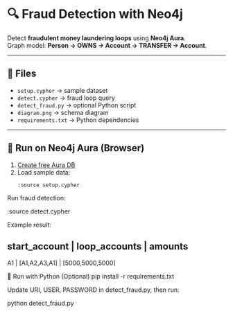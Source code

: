 # 🔍 Fraud Detection with Neo4j

Detect **fraudulent money laundering loops** using **Neo4j Aura**.  
Graph model: **Person → OWNS → Account → TRANSFER → Account**.

---

## 📂 Files
- `setup.cypher` → sample dataset  
- `detect.cypher` → fraud loop query  
- `detect_fraud.py` → optional Python script  
- `diagram.png` → schema diagram  
- `requirements.txt` → Python dependencies  

---

## 🚀 Run on Neo4j Aura (Browser)

1. [Create free Aura DB](https://neo4j.com/cloud/aura/)  
2. Load sample data:
   ```cypher
   :source setup.cypher
Run fraud detection:

:source detect.cypher


Example result:

start_account | loop_accounts       | amounts
------------------------------------------------
A1            | [A1,A2,A3,A1]       | [5000,5000,5000]

🐍 Run with Python (Optional)
pip install -r requirements.txt


Update URI, USER, PASSWORD in detect_fraud.py, then run:

python detect_fraud.py

